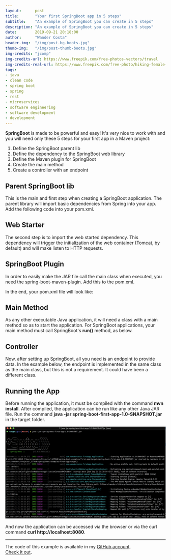 ```yaml
---
layout:      post
title:       "Your first SpringBoot app in 5 steps"
subtitle:    "An example of SpringBoot you can create in 5 steps"
description: "An example of SpringBoot you can create in 5 steps"
date:        2019-09-21 20:18:00
author:      "Wander Costa"
header-img:  "/img/post-bg-boots.jpg"
thumb-img:   "/img/post-thumb-boots.jpg"
img-credits: "jcomp"
img-credits-url: https://www.freepik.com/free-photos-vectors/travel
img-credits-real-url: https://www.freepik.com/free-photo/hiking-female-boots_3709511.htm#page=8&query=boot&position=38
tags:
- java
- clean code
- spring boot
- spring
- rest
- microservices
- software engineering
- software development
- development
---
```


**SpringBoot** is made to be powerful and easy! It's very nice to work with and you will need only these 5 steps for your first app in a Maven project:

1. Define the SpringBoot parent lib
2. Define the dependency to the SpringBoot web library
3. Define the Maven plugin for SpringBoot
4. Create the main method
5. Create a controller with an endpoint

## Parent SpringBoot lib

This is the main and first step when creating a SpringBoot application. The parent library will import basic dependencies from Spring into your app. Add the following code into your pom.xml.

<script src="https://gist.github.com/rwanderc/638eb07e2b5812260f6c025d1a6a8b2b.js"></script>

## Web Starter

The second step is to import the web started dependency. This dependency will trigger the initialization of the web container (Tomcat, by default) and will make listen to HTTP requests.

<script src="https://gist.github.com/rwanderc/61f719bc121e05e1254a59eb448437ef.js"></script>

## SpringBoot Plugin

In order to easily make the JAR file call the main class when executed, you need the spring-boot-maven-plugin. Add this to the pom.xml.

<script src="https://gist.github.com/rwanderc/10d098ffd4fe1babfd942e8d5b48a363.js"></script>

In the end, your pom.xml file will look like:

<script src="https://gist.github.com/rwanderc/c012975e5f38dc3b2ef5e1c1d91433d6.js"></script>

## Main Method

As any other executable Java application, it will need a class with a main method so as to start the application. For SpringBoot applications, your main method must call SpringBoot's **run()** method, as below.

<script src="https://gist.github.com/rwanderc/5310f0e431e88a7a83389ef3c904be2a.js"></script>

## Controller

Now, after setting up SpringBoot, all you need is an endpoint to provide data. In the example below, the endpoint is implemented in the same class as the main class, but this is not a requirement. It could have been a different class.

<script src="https://gist.github.com/rwanderc/4e87d371caa364a1d12cadcb4f8ef76e.js"></script>

## Running the App

Before running the application, it must be compiled with the command **mvn install**. After compiled, the application can be run like any other Java JAR file. Run the command **java -jar spring-boot-first-app-1.0-SNAPSHOT.jar** in the target folder.

![img/spring-boot-startup-screen.png](/img/spring-boot-startup-screen.png)

And now the application can be accessed via the browser or via the curl command **curl http://localhost:8080**.

---

The code of this example is available in my [GitHub account][github].<br>
[Check it out][code-example].

[code-example]:https://github.com/rwanderc/examples/tree/master/spring-boot/spring-boot-first-app
[github]:https://github.com/rwanderc